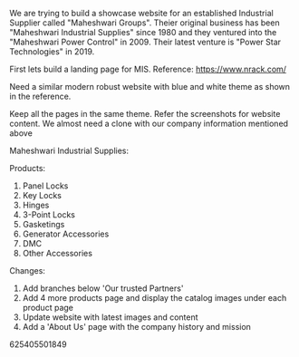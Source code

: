 We are trying to build a showcase website for an established Industrial Supplier called "Maheshwari Groups".
Theier original business has been "Maheshwari Industrial Supplies" since 1980 and they ventured into the "Maheshwari Power Control" in 2009. Their latest venture is "Power Star Technologies" in 2019.

First lets build a landing page for MIS. 
Reference: https://www.nrack.com/

Need a similar modern robust website with blue and white theme as shown in the reference.

Keep all the pages in the same theme. Refer the screenshots for website content. We almost need a clone with our company information mentioned above

Maheshwari Industrial Supplies:

Products:
1. Panel Locks
2. Key Locks
3. Hinges
4. 3-Point Locks
5. Gasketings
6. Generator Accessories
7. DMC
8. Other Accessories

Changes:
1. Add branches below 'Our trusted Partners'
2. Add 4 more products page and display the catalog images under each product page
3. Update website with latest images and content
4. Add a 'About Us' page with the company history and mission

625405501849
